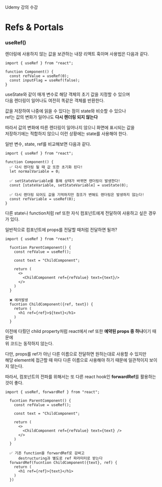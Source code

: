 Udemy 강의 수강

# Refs & Portals

### useRef()

렌더링에 사용하지 않는 값을 보관하는 내장 리액트 훅이며 사용법은 다음과 같다.

```
import { useRef } from "react";

function Component() {
  const refValue = useRef(0);
  const inputFlag = useRef(false);
}
```

useState와 같이 매개 변수로 해당 객체의 초기 값을 지정할 수 있으며  
다음 렌더링이 일어나도 여전히 똑같은 객체를 반환한다.

값을 저장하여 나중에 읽을 수 있다는 점이 state와 비슷할 수 있으나  
ref는 값의 변화가 일어나도 **다시 렌더링 되지 않는다**

따라서 값의 변화에 따른 렌더링이 일어나지 않으니 화면에 표시되는 값을  
저장하기에는 적합하지 않으니 이런 상황에는 state를 사용해야 한다.

일반 변수, state, ref를 비교해보면 다음과 같다.

```
import { useRef } from "react";

function Component() {
  ✅ 다시 렌더링 될 때 값 또한 초기화 된다!
  let normalVariable = 0;

  ✅ setStateVariable를 통해 상태가 바뀌면 렌더링이 발생한다!
  const [stateVariable, setStateVariable] = useState(0);

  ✅ 다시 렌더링 되어도 값을 기억하지만 참조가 변해도 렌더링은 발생하지 않는다!
  const refVariable = useRef(0);
}
```

다른 state나 function처럼 ref 또한 자식 컴포넌트에게 전달하여 사용하고 싶은 경우가 있다.

일반적으로 컴포넌트에 props를 전달할 때처럼 전달하면 될까?

```
import { useRef } from "react";

  fucntion ParentComponent() {
    const refValue = useRef();

    const text = "ChildComponent";

    return (
      <>
        <ChildComponent ref={refValue} text={text}/>
      </>
    )
  }

  ❌ 에러발생
  fucntion ChildComponent({ref, text}) {
    return (
      <h1 ref={ref}>${text}</h1>
    )
  }
```

이전에 다뤘던 child property처럼 react에서 ref 또한 **예약된 props 중 하나**이기 때문에  
위 코드는 동작하지 않는다.

다만, props를 ref가 아닌 다른 이름으로 전달하면 원하는대로 사용할 수 있지만  
해당 element에 접근할 때 마다 다른 이름으로 사용해야 하기 때문에 일관적이지 보이지 않는다.

따라서, 컴포넌트의 전파를 위해서는 또 다른 react hook인 **forwardRef**를 활용하는것이 좋다.

```
import { useRef, forwardRef } from "react";

  fucntion ParentComponent() {
    const refValue = useRef();

    const text = "ChildComponent";

    return (
      <>
        <ChildComponent ref={refValue} text={text} />
      </>
    )
  }

  ✅ 기존 function을 forwardRef로 감싸고
      destructuring과 별도로 ref 파라미터로 받는다
  forwardRef(fucntion ChildComponent({text}, ref) {
    return (
      <h1 ref={ref}>{text}</h1>
    )
  })
```
